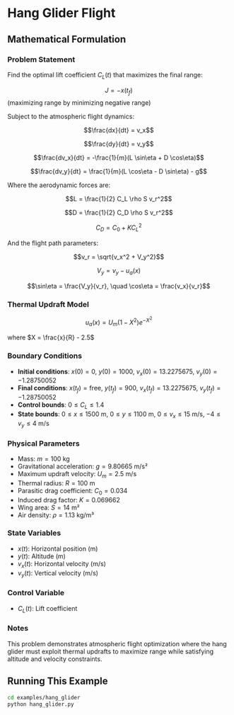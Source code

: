 # Hang Glider Flight

## Mathematical Formulation

### Problem Statement

Find the optimal lift coefficient $C_L(t)$ that maximizes the final range:

$$J = -x(t_f)$$ (maximizing range by minimizing negative range)

Subject to the atmospheric flight dynamics:

$$\frac{dx}{dt} = v_x$$

$$\frac{dy}{dt} = v_y$$

$$\frac{dv_x}{dt} = -\frac{1}{m}(L \sin\eta + D \cos\eta)$$

$$\frac{dv_y}{dt} = \frac{1}{m}(L \cos\eta - D \sin\eta) - g$$

Where the aerodynamic forces are:

$$L = \frac{1}{2} C_L \rho S v_r^2$$

$$D = \frac{1}{2} C_D \rho S v_r^2$$

$$C_D = C_0 + K C_L^2$$

And the flight path parameters:

$$v_r = \sqrt{v_x^2 + V_y^2}$$

$$V_y = v_y - u_a(x)$$

$$\sin\eta = \frac{V_y}{v_r}, \quad \cos\eta = \frac{v_x}{v_r}$$

### Thermal Updraft Model

$$u_a(x) = U_m \left(1 - X^2\right) e^{-X^2}$$

where $X = \frac{x}{R} - 2.5$

### Boundary Conditions

- **Initial conditions**: $x(0) = 0$, $y(0) = 1000$, $v_x(0) = 13.2275675$, $v_y(0) = -1.28750052$
- **Final conditions**: $x(t_f) = \text{free}$, $y(t_f) = 900$, $v_x(t_f) = 13.2275675$, $v_y(t_f) = -1.28750052$
- **Control bounds**: $0 \leq C_L \leq 1.4$
- **State bounds**: $0 \leq x \leq 1500$ m, $0 \leq y \leq 1100$ m, $0 \leq v_x \leq 15$ m/s, $-4 \leq v_y \leq 4$ m/s

### Physical Parameters

- Mass: $m = 100$ kg
- Gravitational acceleration: $g = 9.80665$ m/s²
- Maximum updraft velocity: $U_m = 2.5$ m/s
- Thermal radius: $R = 100$ m
- Parasitic drag coefficient: $C_0 = 0.034$
- Induced drag factor: $K = 0.069662$
- Wing area: $S = 14$ m²
- Air density: $\rho = 1.13$ kg/m³

### State Variables

- $x(t)$: Horizontal position (m)
- $y(t)$: Altitude (m)
- $v_x(t)$: Horizontal velocity (m/s)
- $v_y(t)$: Vertical velocity (m/s)

### Control Variable

- $C_L(t)$: Lift coefficient

### Notes

This problem demonstrates atmospheric flight optimization where the hang glider must exploit thermal updrafts to maximize range while satisfying altitude and velocity constraints.

## Running This Example

```bash
cd examples/hang_glider
python hang_glider.py
```
